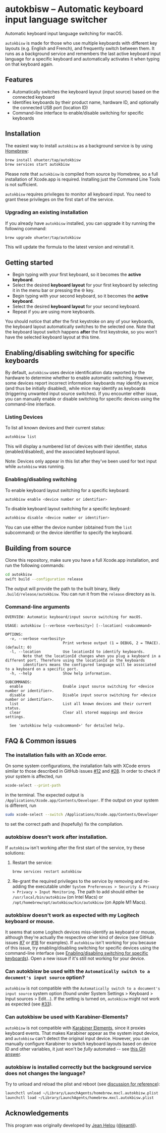 # autokbisw – Automatic keyboard input language switcher

Automatic keyboard input language switching for macOS.

`autokbisw` is made for those who use multiple keyboards with different key layouts (e.g. English and French), and frequently switch between them. It runs as a background service and remembers the last active keyboard input language for a specific keyboard and automatically activates it when typing on that keyboard again.

## Features

- Automatically switches the keyboard layout (input source) based on the connected keyboard
- Identifies keyboards by their product name, hardware ID, and optionally the connected USB port (location ID)
- Command-line interface to enable/disable switching for specific keyboards

## Installation

The easiest way to install `autokbisw` as a background service is by using [Homebrew](https://brew.sh):

```sh
brew install ohueter/tap/autokbisw
brew services start autokbisw
```

Please note that `autokbisw` is compiled from source by Homebrew, so a full installation of Xcode.app is required. Installing just the Command Line Tools is not sufficient.

`autokbisw` requires privileges to monitor all keyboard input. You need to grant these privileges on the first start of the service.

### Upgrading an existing installation

If you already have `autokbisw` installed, you can upgrade it by running the following command:

```sh
brew upgrade ohueter/tap/autokbisw
```

This will update the formula to the latest version and reinstall it.

## Getting started

- Begin typing with your first keyboard, so it becomes the **active keyboard**.
- Select the desired **keyboard layout** for your first keyboard by selecting it in the menu bar or pressing the <kbd>🌐</kbd> key.
- Begin typing with your second keyboard, so it becomes the **active keyboard**.
- Select the desired **keyboard layout** for your second keyboard.
- Repeat if you are using more keyboards.

You should notice that after the first keystroke on any of your keyboards, the keyboard layout automatically switches to the selected one. Note that the keyboard layout switch happens **after** the first keystroke, so you won't have the selected keyboard layout at this time.

## Enabling/disabling switching for specific keyboards

By default, `autokbisw` uses device identification data reported by the hardware to determine whether to enable automatic switching. However, some devices report incorrect information: keyboards may identify as mice (and thus be initially disabled), while mice may identify as keyboards (triggering unwanted input source switches). If you encounter either issue, you can manually enable or disable switching for specific devices using the command-line interface.

### Listing Devices

To list all known devices and their current status:

```sh
autokbisw list
```

This will display a numbered list of devices with their identifier, status (enabled/disabled), and the associated keyboard layout.

Note: Devices only appear in this list after they've been used for text input while `autokbisw` was running.

### Enabling/disabling switching

To enable keyboard layout switching for a specific keyboard:

```sh
autokbisw enable <device number or identifier>
```

To disable keyboard layout switching for a specific keyboard:

```sh
autokbisw disable <device number or identifier>
```

You can use either the device number (obtained from the `list` subcommand) or the device identifier to specify the keyboard.

## Building from source

Clone this repository, make sure you have a full Xcode.app installation, and run the following commands:

```sh
cd autokbisw
swift build --configuration release
```

The output will provide the path to the built binary, likely `.build/release/autokbisw`. You can run it from the `release` directory as is.

### Command-line arguments

```
OVERVIEW: Automatic keyboard/input source switching for macOS.

USAGE: autokbisw [--verbose <verbosity>] [--location] <subcommand>

OPTIONS:
  -v, --verbose <verbosity>
                          Print verbose output (1 = DEBUG, 2 = TRACE). (default: 0)
  -l, --location          Use locationId to identify keyboards.
        Note that the locationId changes when you plug a keyboard in a different port. Therefore using the locationId in the keyboards
        identifiers means the configured language will be associated to a keyboard on a specific port.
  -h, --help              Show help information.

SUBCOMMANDS:
  enable                  Enable input source switching for <device number or identifier>.
  disable                 Disable input source switching for <device number or identifier>.
  list                    List all known devices and their current status.
  clear                   Clear all stored mappings and device settings.

  See 'autokbisw help <subcommand>' for detailed help.
```

## FAQ & Common issues

### The installation fails with an XCode error.

On some system configurations, the installation fails with XCode errors similar to those described in GitHub issues [#12](https://github.com/ohueter/autokbisw/issues/12) and [#28](https://github.com/ohueter/autokbisw/issues/28). In order to check if your system is affected, run

```sh
xcode-select --print-path
```

in the terminal. The expected output is `/Applications/Xcode.app/Contents/Developer`. If the output on your system is different, run

```sh
sudo xcode-select --switch /Applications/Xcode.app/Contents/Developer
```

to set the correct path and (hopefully) fix the compilation.

### autokbisw doesn't work after installation.

If `autokbisw` isn't working after the first start of the service, try these solutions:

1. Restart the service:

   ```sh
   brew services restart autokbisw
   ```

2. Re-grant the required privileges to the service by removing and re-adding the executable under `System Preferences > Security & Privacy > Privacy > Input Monitoring`. The path to add should either be `/usr/local/bin/autokbisw` (on Intel Macs) or `/opt/homebrew/opt/autokbisw/bin/autokbisw` (on Apple M1 Macs).

### autokbisw doesn't work as expected with my Logitech keyboard or mouse.

It seems that some Logitech devices miss-identify as keyboard or mouse, although they're actually the respective other kind of device (see GitHub issues [#7](https://github.com/ohueter/autokbisw/issues/7) or [#18](https://github.com/ohueter/autokbisw/issues/18) for examples). If `autokbisw` isn't working for you because of this issue, try enabling/disabling switching for specific devices using the command-line interface (see [Enabling/disabling switching for specific keyboards](#enablingdisabling-switching-for-specific-keyboards)). Open a new issue if it's still not working for your device.

### Can autokbisw be used with the `Automatically switch to a document's input source` option?

`autokbisw` is not compatible with the `Automatically switch to a document's input source` system option (found under System Settings > Keyboard > Input sources > Edit…). If the setting is turned on, `autokbisw` might not work as expected (see [#33](https://github.com/ohueter/autokbisw/issues/33)).

### Can autokbisw be used with Karabiner-Elements?

`autokbisw` is not compatible with [Karabiner Elements](https://karabiner-elements.pqrs.org/), since it proxies keyboard events. That makes Karabiner appear as the system input device, and `autokbisw` can't detect the original input device. However, you can manually configure Karabiner to switch keyboard layouts based on device ID and other variables, it just won't be _fully_ automated -- see [this GH answer](https://github.com/pqrs-org/Karabiner-Elements/issues/2230#issuecomment-2043513996).

### autokbisw is installed correctly but the background service does not changes the language?

Try to unload and reload the plist and reboot (see [discussion for reference](https://github.com/ohueter/autokbisw/discussions/38#discussioncomment-9127439)):

```sh
launchctl unload ~/Library/LaunchAgents/homebrew.mxcl.autokbisw.plist
launchctl load ~/Library/LaunchAgents/homebrew.mxcl.autokbisw.plist
```

## Acknowledgements

This program was originally developed by [Jean Helou](https://github.com/jeantil/autokbisw) ([@jeantil](https://github.com/jeantil)).
